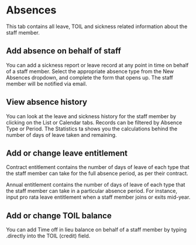 Absences 
==========

This tab contains all leave, TOIL and sickness related information about the staff member. 

Add absence on behalf of staff
---------------

You can add a sickness report or leave record at any point in time on behalf of a staff member. Select the appropriate absence type from the New Absences dropdown, and complete the form that opens up. The staff member will be notified via email. 

View absence history
---------------

You can look at the leave and sickness history for the staff member by clicking on the List or Calendar tabs. Records can be filtered by Absence Type or Period. The Statistics ta shows you the calculations behind the number of days of leave taken and remaining. 

Add or change leave entitlement
---------------

Contract entitlement contains the number of days of leave of each type that the staff member can take for the full absence period, as per their contract. 


Annual entitlement contains the number of days of leave of each type that the staff member can take in a particular absence period. For instance, input pro rata leave entitlement when a staff member joins or exits mid-year.

Add or change TOIL balance
---------------

You can add Time off in lieu balance on behalf of a staff member by typing .directly into the TOIL (credit) field. 